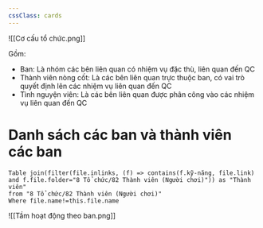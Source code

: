```yaml
---
cssClass: cards
---
```


![[Cơ cấu tổ chức.png]]

Gồm:
- Ban: Là nhóm các bên liên quan có nhiệm vụ đặc thù, liên quan đến QC
- Thành viên nòng cốt: Là các bên liên quan trực thuộc ban, có vai trò quyết định lên các nhiệm vụ liên quan đến QC
- Tình nguyện viên: Là các bên liên quan được phân công vào các nhiệm vụ liên quan đến QC

# Danh sách các ban và thành viên các ban

```dataview
Table join(filter(file.inlinks, (f) => contains(f.kỹ-năng, file.link) and f.file.folder="8 Tổ chức/82 Thành viên (Người chơi)")) as "Thành viên" 
from "8 Tổ chức/82 Thành viên (Người chơi)" 
Where file.name!=this.file.name
```

![[Tầm hoạt động theo ban.png]]
